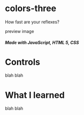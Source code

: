 # colors-three
How fast are your reflexes?

preview image

##### Made with JavaScript, HTML 5, CSS

# Controls
blah blah  

# What I learned
blah blah
